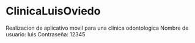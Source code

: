 # ClinicaLuisOviedo
 Realizacion de aplicativo movil para una clinica odontologica
 Nombre de usuario: luis
 Contraseña: 12345
